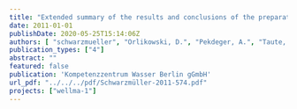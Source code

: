 ```yaml
---
title: "Extended summary of the results and conclusions of the preparatory phase of the WellMa project"
date: 2011-01-01
publishDate: 2020-05-25T15:14:06Z
authors: [ "schwarzmueller", "Orlikowski, D.", "Pekdeger, A.", "Taute, T.", "Maiwald, U.", "Menz, C.", "Szewzyk, U.", "Thronicker, O.", "Raat, K.", "Wicklein, A.", "Bartetzko, A." ]
publication_types: ["4"]
abstract: ""
featured: false
publication: 'Kompetenzzentrum Wasser Berlin gGmbH'
url_pdf: "../../../pdf/Schwarzmüller-2011-574.pdf"
projects: ["wellma-1"]
---
```


